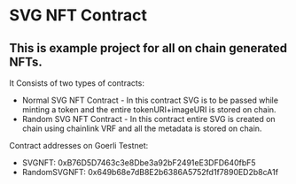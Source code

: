 # SVG NFT Contract



## This is example project for all on chain generated NFTs.

It Consists of two types of contracts:
 - Normal SVG NFT Contract - In this contract SVG is to be passed while minting a token and the entire tokenURI+imageURI is stored on chain.
- Random SVG NFT Contract - In this contract entire SVG is created on chain using chainlink VRF and all the metadata is stored on chain.



Contract addresses on Goerli Testnet:
- SVGNFT: 0xB76D5D7463c3e8Dbe3a92bF2491eE3DFD640fbF5
- RandomSVGNFT: 0x649b68e7dB8E2b6386A5752fd1f7890ED2b8cA1f



